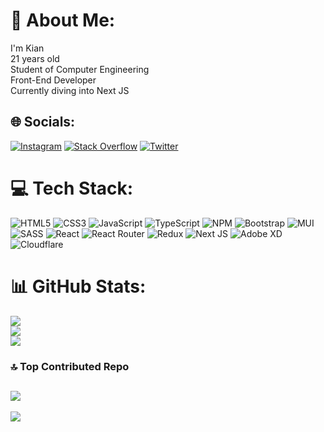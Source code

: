 
# 💫 About Me:
I'm Kian<br>21 years old<br>Student of Computer Engineering<br>Front-End Developer<br>Currently diving into Next JS


## 🌐 Socials:
[![Instagram](https://img.shields.io/badge/Instagram-%23E4405F.svg?logo=Instagram&logoColor=white)](https://instagram.com/ikian_m) [![Stack Overflow](https://img.shields.io/badge/-Stackoverflow-FE7A16?logo=stack-overflow&logoColor=white)](https://stackoverflow.com/users/19712634) [![Twitter](https://img.shields.io/badge/Twitter-%231DA1F2.svg?logo=Twitter&logoColor=white)](https://twitter.com/ikianm) 
# 💻 Tech Stack:
![HTML5](https://img.shields.io/badge/html5-%23E34F26.svg?style=for-the-badge&logo=html5&logoColor=white) ![CSS3](https://img.shields.io/badge/css3-%231572B6.svg?style=for-the-badge&logo=css3&logoColor=white) ![JavaScript](https://img.shields.io/badge/javascript-%23323330.svg?style=for-the-badge&logo=javascript&logoColor=%23F7DF1E) ![TypeScript](https://img.shields.io/badge/typescript-%23007ACC.svg?style=for-the-badge&logo=typescript&logoColor=white) ![NPM](https://img.shields.io/badge/NPM-%23000000.svg?style=for-the-badge&logo=npm&logoColor=white) ![Bootstrap](https://img.shields.io/badge/bootstrap-%23563D7C.svg?style=for-the-badge&logo=bootstrap&logoColor=white) ![MUI](https://img.shields.io/badge/MUI-%230081CB.svg?style=for-the-badge&logo=material-ui&logoColor=white) ![SASS](https://img.shields.io/badge/SASS-hotpink.svg?style=for-the-badge&logo=SASS&logoColor=white) ![React](https://img.shields.io/badge/react-%2320232a.svg?style=for-the-badge&logo=react&logoColor=%2361DAFB) ![React Router](https://img.shields.io/badge/React_Router-CA4245?style=for-the-badge&logo=react-router&logoColor=white) ![Redux](https://img.shields.io/badge/redux-%23593d88.svg?style=for-the-badge&logo=redux&logoColor=white) ![Next JS](https://img.shields.io/badge/Next-black?style=for-the-badge&logo=next.js&logoColor=white) ![Adobe XD](https://img.shields.io/badge/Adobe%20XD-470137?style=for-the-badge&logo=Adobe%20XD&logoColor=#FF61F6) ![Cloudflare](https://img.shields.io/badge/Cloudflare-F38020?style=for-the-badge&logo=Cloudflare&logoColor=white)
# 📊 GitHub Stats:
![](https://github-readme-stats.vercel.app/api?username=ikianm&theme=dark&hide_border=true&include_all_commits=false&count_private=false)<br/>
![](https://github-readme-streak-stats.herokuapp.com/?user=ikianm&theme=dark&hide_border=true)<br/>
![](https://github-readme-stats.vercel.app/api/top-langs/?username=ikianm&theme=dark&hide_border=true&include_all_commits=false&count_private=false&layout=compact)
### 🔝 Top Contributed Repo
![](https://github-contributor-stats.vercel.app/api?username=ikianm&limit=5&theme=dark&combine_all_yearly_contributions=true)
---
[![](https://visitcount.itsvg.in/api?id=ikianm&icon=5&color=12)](https://visitcount.itsvg.in)
<!-- Proudly created with GPRM ( https://gprm.itsvg.in ) -->
